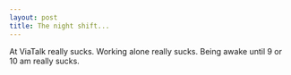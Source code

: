 ```yaml
---
layout: post
title: The night shift...
---
```


At ViaTalk really sucks. Working alone really sucks. Being awake until 9 or 10
am really sucks.
